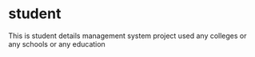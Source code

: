 # student
This is student details management system project used any colleges or any schools or any education 
